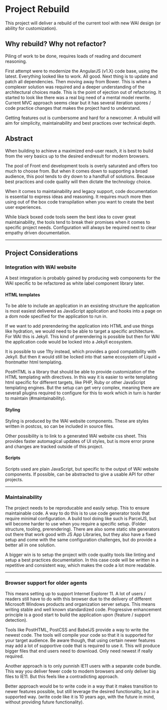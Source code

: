 # Project Rebuild

This project will deliver a rebuild of the current tool with new WAI design (or ability for customization).

## Why rebuild? Why not refactor?

Piling of work to be done, requires loads of reading and document reasoning.

First attempt were to modernize the AngularJS (v1.X) code base, using the latest. Everything looked like to work. All good. Next thing is to update and patch all dependencies. Then moving away from Bower. This is when a complexer solution was required and a deeper understanding of the architectural choices made. This is the point of ejection out of refactoring. It started to look like there was a real big need of a mental model rewrite. Current MVC approach seems clear but it has several iteration spores / code practice changes that makes the project hard to understand.

Getting features out is cumbersome and hard for a newcomer. A rebuild will aim for simplicity,  maintainability and best practices over technical depth.


## Abstract

When building to achieve a maximized end-user reach, it is best to build from the very basics up to the desired endresult for modern browsers.

The pool of Front end development tools is overly saturated and offers too much to choose from. But when it comes down to supporting a broad audience, this pool tends to dry down to a handfull of solutions. Because best practices and code quality will then dictate the technology choice.

When it comes to maintainability and legacy support, code documentation is essential to express ideas and reasoning. It requires much more then using out of the box code transpilation when you want to create the best user experiences.

While black boxed code tools seem the best idea to cover great maintainability, the tools tend to break their promises when it comes to specific project needs. Configuration will always be required next to clear empathy driven documentation.

---

## Project Considerations

### Integration with WAI website

A best integration is probably gained by producing web components for the WAI specific to be refactored as white label component library later.

#### HTML templates

To be able to include an application in an exsisting structure the application is most easiest delivered as JavaScript application and hooks into a page on a dom node specified for the application to run in.

If we want to add prerendering the application into HTML and use things like hydration, we would need to be able to target a specific architecture. For WAI this is Jekyll. This kind of prerendering is possible but then for WAI the application code would be locked into a Jekyll ecosystem.

It is possible to use 11ty instead, which provides a good compatibility with Jekyll. But then it would still be locked into that same ecosystem of Liquid + frontmatter html templating.

PostHTML is a library that should be able to provide customization of the HTML templating with directives. In this way it is easier to write templating html specific for different targets, like PHP, Ruby or other JavaScript templating engines. But the setup can get very complex, meaning there are severall plugins required to configure for this to work which in turn is harder to maintain (#maintainability).

#### Styling

Styling is produced by the WAI website components. These are styles written in postcss, so can be included in source files.

Other possibility is to link to a generated WAI website css sheet. This provides faster automagical updates of UI styles, but is more error prone and changes are tracked outside of this project.

#### Scripts

Scripts used are plain JavaScript, but specific to the output of WAI website components. If possible, can be abstracted to give a usable API for other projects.

---

### Maintainability

The project needs to be reproducable and easily setup. This to ensure maintainable code. A way to do this is to use code generator tools that require minimal configuration. A build tool doing like such is ParcelJS, but will become harder to use when you require a specific setup. (Folder structure, tooling, prerendering). There are also some static site generators out there that work good with JS App Libraries, but they also have a fixed setup and come with the same configuration challenges, but do provide a better all in one solution.

A bigger win is to setup the project with code quality tools like linting and setup a best practices documentation. In this case code will be written in a repetitive and consistent way, which makes the code a lot more readable.

---

### Browser support for older agents

This means setting up to support Internet Explorer 11. A lot of users / readers still have to do with this browser due to the delivery of different Microsoft Windows products and organization server setups. This means writing stable and well known standardized code. Progressive enhancement principle is a good start to build the application upon (feature / support detection).

Tools like PostHTML, PostCSS and BabelJS provide a way to write the newest code. The tools will compile your code so that it is supported for your target audience. Be aware though, that using certain newer features may add a lot of supportive code that is required to use it. This will produce bigger files that end users need to download. Only need newest if really required.

Another approach is to only punnish IE11 users with a separate code bundle. This way you deliver fewer code to modern browsers and only deliver big files to IE11. But this feels like a contradicting approach.

Better approach would be to write code in a way that it makes transition to newer features possible, but still leverage the desired functionality, but in a supported way. (write code like it is 10 years ago, with the future in mind, without providing future functionality).
